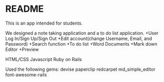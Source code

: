 # README

This is an app intended for students.

We designed a note taking application and a to do list application.
+User Log In/Sign Up/Sign Out
+Edit account(change Username, Email, and Password)
+Search function
+To do list
+Word Documents
+Mark down Editor
+Preview

HTML/CSS
Javascript
Ruby on Rails

Used the following gems:
devise
paperclip
redcarpet
md_simple_editor
font-awesome-rails
